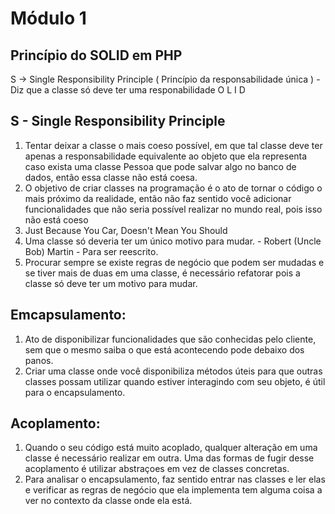 # Módulo 1

## Princípio do SOLID em PHP
S -> Single Responsibility Principle ( Princípio da responsabilidade única ) - Diz que a classe só deve ter uma responabilidade
O
L
I
D

## S - Single Responsibility Principle
1. Tentar deixar a classe o mais coeso possível, em que tal classe deve ter apenas a responsabilidade equivalente ao objeto que ela representa
caso exista uma classe Pessoa que pode salvar algo no banco de dados, então essa classe não está coesa.
2. O objetivo de criar classes na programação é o ato de tornar o código o mais próximo da realidade, então não faz sentido você
adicionar funcionalidades que não seria possível realizar no mundo real, pois isso não está coeso
3. Just Because You Car, Doesn't Mean You Should
4. Uma classe só deveria ter um único motivo para mudar. - Robert (Uncle Bob) Martin - Para ser reescrito.
5. Procurar sempre se existe regras de negócio que podem ser mudadas e se tiver mais de duas em uma classe, é necessário refatorar
pois a classe só deve ter um motivo para mudar.

## Emcapsulamento:
1. Ato de disponibilizar funcionalidades que são conhecidas pelo cliente, sem que o mesmo saiba o que está acontecendo pode debaixo dos panos.
2. Criar uma classe onde você disponibiliza métodos úteis para que outras classes possam utilizar quando estiver interagindo com seu objeto, é útil para o 
encapsulamento.

## Acoplamento:
1. Quando o seu código está muito acoplado, qualquer alteração em uma classe é necessário realizar em outra. Uma das formas de fugir desse 
acoplamento é utilizar abstraçoes em vez de classes concretas.
2. Para analisar o encapsulamento, faz sentido entrar nas classes e ler elas e verificar as regras de negócio que ela implementa tem alguma
coisa a ver no contexto da classe onde ela está.
